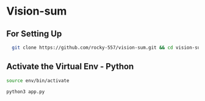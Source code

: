 # Vision-sum
## For Setting Up 
 ```bash
   git clone https://github.com/rocky-557/vision-sum.git && cd vision-sum && chmod +x setup.sh && ./setup.sh
```
## Activate the Virtual Env - Python
```bash
source env/bin/activate
```
```bash
python3 app.py
```

